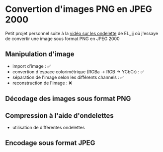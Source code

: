 # Convertion d'images PNG en JPEG 2000

Petit projet personnel suite à la [vidéo sur les ondelette](https://www.youtube.com/watch?v=vpmlGMZSpvQ) de EL_jj où j'essaye de convertir une image sous format PNG en JPEG 2000

## Manipulation d'image

- import d'image : :white_check_mark:
- convertion d'espace colorimétrique (RGBa -> RGB -> YCbCr) : :white_check_mark:
- séparation de l'image selon les différents channels : :white_check_mark:
- reconstruction de l'image  : :x:

## Décodage des images sous format PNG

## Compression à l'aide d'ondelettes

- utilisation de différentes ondelettes

## Encodage sous format JPEG